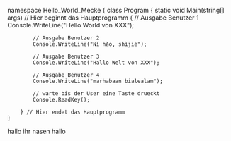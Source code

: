 namespace Hello_World_Mecke
{
    class Program
    {
        static void Main(string[] args) // Hier beginnt das Hauptprogramm 
        {
            // Ausgabe Benutzer 1
            Console.WriteLine("Hello World von XXX");

            // Ausgabe Benutzer 2
            Console.WriteLine("Nǐ hǎo, shìjiè");

            // Ausgabe Benutzer 3
            Console.WriteLine("Hallo Welt von XXX");

            // Ausgabe Benutzer 4
            Console.WriteLine("marhabaan bialealam");

            // warte bis der User eine Taste drueckt
            Console.ReadKey();

        } // Hier endet das Hauptprogramm
    }
hallo ihr nasen
hallo
